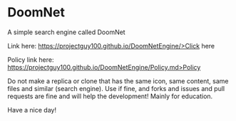 # DoomNet
A simple search engine called DoomNet

Link here: 
<a href="https://projectguy100.github.io/DoomNetEngine/">https://projectguy100.github.io/DoomNetEngine/>Click here</a>

Policy link here: 
<a href="https://projectguy100.github.io/DoomNetEngine/">https://projectguy100.github.io/DoomNetEngine/Policy.md>Policy</a>

Do not make a replica or clone that has the same icon, same content, same files and similar (search engine).
Use if fine, and forks and issues and pull requests are fine and will help the development!
Mainly for education.

Have a nice day!
